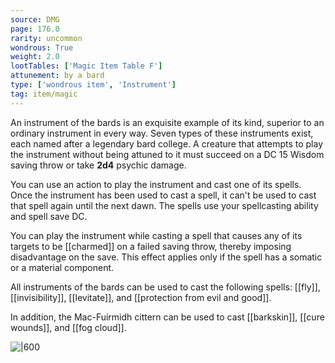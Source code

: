```yaml
---
source: DMG
page: 176.0
rarity: uncommon
wondrous: True
weight: 2.0
lootTables: ['Magic Item Table F']
attunement: by a bard
type: ['wondrous item', 'Instrument']
tag: item/magic
---
```


An instrument of the bards is an exquisite example of its kind, superior to an ordinary instrument in every way. Seven types of these instruments exist, each named after a legendary bard college. A creature that attempts to play the instrument without being attuned to it must succeed on a DC 15 Wisdom saving throw or take **2d4** psychic damage.

You can use an action to play the instrument and cast one of its spells. Once the instrument has been used to cast a spell, it can't be used to cast that spell again until the next dawn. The spells use your spellcasting ability and spell save DC.

You can play the instrument while casting a spell that causes any of its targets to be [[charmed]] on a failed saving throw, thereby imposing disadvantage on the save. This effect applies only if the spell has a somatic or a material component.

All instruments of the bards can be used to cast the following spells: [[fly]], [[invisibility]], [[levitate]], and [[protection from evil and good]].

In addition, the Mac-Fuirmidh cittern can be used to cast [[barkskin]], [[cure wounds]], and [[fog cloud]].


![|600](https://5e.tools/img/items/DMG/Instrument%20of%20the%20Bards,%20Mac-Fuirmidh%20Cittern.jpg)